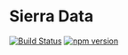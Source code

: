 # Sierra Data

[![Build Status](https://travis-ci.org/sjohnsonaz/sierra-data.svg?branch=master)](https://travis-ci.org/sjohnsonaz/sierra-data) [![npm version](https://badge.fury.io/js/sierra-data.svg)](https://badge.fury.io/js/cascade)
